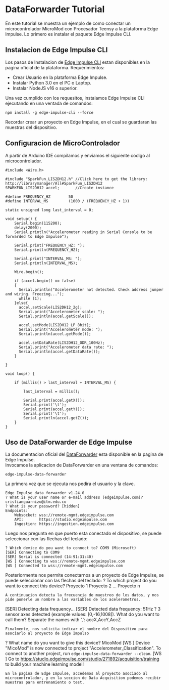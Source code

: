 # DataForwarder Tutorial
En este tutorial se muestra un ejemplo de como conectar un microcontrolador MicroMod con Procesador Teensy a la plataforma Edge Impulse. Lo primero es instalar el paquete Edge Impulse CLI.
## Instalacion de Edge Impulse CLI
Los pasos de Instalacion de [Edge Impulse CLI](https://docs.edgeimpulse.com/docs/tools/edge-impulse-cli) estan disponibles en la pagina oficial de la plataforma.
Requerimientos:
* Crear Usuario en la plataforma Edge Impulse.
* Instalar Python 3.0 en el PC o Laptop.
* Instalar NodeJS v16 o superior.

Una vez cumplido con los requesitos, instalamos Edge Impulse CLI ejecutando en una ventada de comandos:
```
npm install -g edge-impulse-cli --force
```
Recordar crear un proyecto en Edge Impulse, en el cual se guardaran las muestras del dispositivo.

## Configuracion de MicroControlador
A partir de Arduino IDE compilamos y enviamos el siguiente codigo al microcontrolador.
```
#include <Wire.h>

#include "SparkFun_LIS2DH12.h" //Click here to get the library: http://librarymanager/All#SparkFun_LIS2DH12
SPARKFUN_LIS2DH12 accel;       //Create instance

#define FREQUENCY_HZ        50
#define INTERVAL_MS         (1000 / (FREQUENCY_HZ + 1))

static unsigned long last_interval = 0;

void setup() {
    Serial.begin(115200);
    delay(2000);
    Serial.println("Accelerometer reading in Serial Console to be forwarded to Edge Impulse");

    Serial.print("FREQUENCY_HZ: ");
    Serial.println(FREQUENCY_HZ);

    Serial.print("INTERVAL_MS: ");
    Serial.println(INTERVAL_MS);

    Wire.begin();

    if (accel.begin() == false)
    {
      Serial.println("Accelerometer not detected. Check address jumper and wiring. Freezing...");
      while (1);
    }else{
      accel.setScale(LIS2DH12_2g);
      Serial.print("Accelerometer scale: ");
      Serial.println(accel.getScale());

      accel.setMode(LIS2DH12_LP_8bit);
      Serial.print("Accelerometer mode: ");
      Serial.println(accel.getMode());

      accel.setDataRate(LIS2DH12_ODR_100Hz);
      Serial.print("Accelerometer data rate: ");
      Serial.println(accel.getDataRate());
    }
    
}

void loop() {
    
    if (millis() > last_interval + INTERVAL_MS) {
        
        last_interval = millis();
  
        Serial.print(accel.getX());
        Serial.print('\t');
        Serial.print(accel.getY());
        Serial.print('\t');
        Serial.println(accel.getZ());   
    }
}
```

## Uso de DataForwarder de Edge Impulse
La documentacion oficial del [DataForwarder](https://docs.edgeimpulse.com/docs/tools/edge-impulse-cli/cli-data-forwarder) esta disponible en la pagina de Edge Impulse. <br>
Invocamos la aplicacion de DataForwarder en una ventana de comandos:
```
edge-impulse-data-forwarder
```
La primera vez que se ejecuta nos pedira el usuario y la clave.
```
Edge Impulse data forwarder v1.24.0
? What is your user name or e-mail address (edgeimpulse.com)? cristianguarnizo@itm.edu.co
? What is your password? [hidden]
Endpoints:
    Websocket: wss://remote-mgmt.edgeimpulse.com
    API:       https://studio.edgeimpulse.com
    Ingestion: https://ingestion.edgeimpulse.com
```
Luego nos pregunta en que puerto esta conectado el dispositivo, se puede seleccionar con las flechas del teclado:
```
? Which device do you want to connect to? COM9 (Microsoft)
[SER] Connecting to COM9
[SER] Serial is connected (14:91:31:40)
[WS ] Connecting to wss://remote-mgmt.edgeimpulse.com
[WS ] Connected to wss://remote-mgmt.edgeimpulse.com
```
Posteriormente nos permite conectarnos a un proyecto de Edge Impulse, se puede seleccionar con las flechas del teclado:
? To which project do you want to connect this device?
Proyecto 1
Proyecto 2
...
Proyecto n
```
A continuacion detecta la frecuencia de muestreo de los datos, y nos pide ponerle un nombre a las variables de los acelerometros.
```
[SER] Detecting data frequency...
[SER] Detected data frequency: 51Hz
? 3 sensor axes detected (example values: [0,-16,1008]). What do you want to call them? Separate the names with ',': accX,AccY,AccZ
```
Finalmente, nos solicita indicar el nombre del Dispositivo para asociarlo al proyecto de Edge Impulso
```
? What name do you want to give this device? MicoMod
[WS ] Device "MicoMod" is now connected to project "Accelerometer_Classification". To connect to another project, run `edge-impulse-data-forwarder --clean`.
[WS ] Go to https://studio.edgeimpulse.com/studio/271892/acquisition/training to build your machine learning model!
```
En la pagina de Edge Impulse, accedemos al proyecto asociado al microcontrolador, y en la seccion de Data Acquisition podemos recibir muestras para entrenamiento o test.
